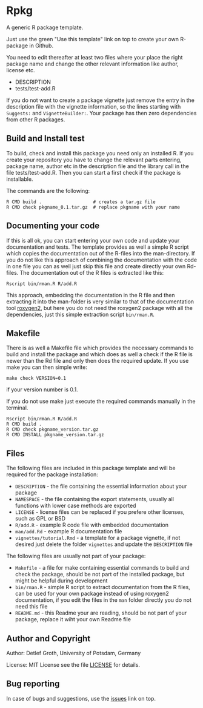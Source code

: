 # Rpkg

A generic R package template.

Just use the green "Use this template" link on top to create your own R-package in Github.

You need to edit thereafter at least two files where your place the right
package name and change the other relevant information like author, license
etc.

* DESCRIPTION
* tests/test-add.R

If you do not want to create a package vignette just remove the entry in the
description file with the vignette information, so the lines starting with
`Suggests:` and `VignetteBuilder:`. Your package has then zero dependencies from other R packages.


## Build and Install test

To build, check and install this package you need only an installed R. If you
create your repository you have to change the relevant parts entering, package
name, author etc in the description file and the library call in the file
tests/test-add.R. Then you can start a first check if the package is
installable.


The commands are the following:

```
R CMD build .                   # creates a tar.gz file
R CMD check pkgname_0.1.tar.gz  # replace pkgname with your name
```

## Documenting your code

If this is all ok, you can start entering your own code and update your documentation and tests. The template provides as well a simple R script which copies the documentation out of the R-files into the man-directory. If you do not like this approach of combining the documentation with the code in one file you can as well just skip this file and create directly your own Rd-files. The documentation out of the R files is extracted like this:

```
Rscript bin/rman.R R/add.R
```

This approach, embedding the documentation in the R file and then extracting
it into the man-folder is very similar to that of the documentation tool
[roxygen2](https://cran.r-project.org/web/packages/roxygen2/index.html), but
here you do not need the roxygen2 package with all the dependencies, just this simple extraction script
`bin/rman.R`. 

## Makefile

There is as well a Makefile file which provides the necessary commands to
build and install the package and which does as well a check if the R file is
newer than the Rd file and only then does the required update. If you use make
you can then simple write:

```
make check VERSION=0.1
```

if your version number is 0.1.

If you do not use make just execute the required commands manually in the terminal.

```
Rscript bin/rman.R R/add.R
R CMD build .
R CMD check pkgname_version.tar.gz
R CMD INSTALL pkgname_version.tar.gz
```

## Files

The following files are included in this package template and will be required for the package installation:

* `DESCRIPTION` - the file containing the essential information about your package
* `NAMESPACE` - the file containing the export statements, usually all functions with lower case methods are exported
* `LICENSE` - license files can be replaced if you prefere other licenses, such as GPL or BSD
* `R/add.R` - example R code file with embedded documentation
* `man/add.Rd` - example R documentation file 
* `vignettes/tutorial.Rmd` - a template for a package vignette, if not desired just delete the folder `vignettes` and update the `DESCRIPTION` file

The following files are usually not part of your package:

* `Makefile` - a file for make containing essential commands to build and check the package, should be not part of the installed package, but might be helpful during development
* `bin/rman.R` - simple R script to extract documentation from the R files, can be used for your own package instead of using roxygen2 documentation, if you edit the files in the `man` folder directly you do not need this file
* `README.md` - this Readme your are reading, should be not part of your package, replace it wiht your own Readme file


## Author and Copyright

Author: Detlef Groth, University of Potsdam, Germany

License: MIT License see the file [LICENSE](LICENSE) for details.

## Bug reporting

In case of bugs and suggestions, use the [issues](https://github.com/mittelmark/Rpkg/issues) link on top.
